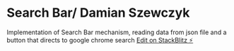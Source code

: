 # Search Bar/ Damian Szewczyk
Implementation of Search Bar mechanism, reading data from json file and a button that directs to google chrome search
[Edit on StackBlitz ⚡️](https://stackblitz.com/edit/angular-1ryxf1-svp8fm)
